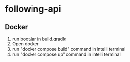 # following-api

## Docker 
1. run bootJar in build.gradle 
2. Open docker 
3. run "docker compose build" command in intelli terminal
4. run "docker compose up" command in intelli terminal
  

